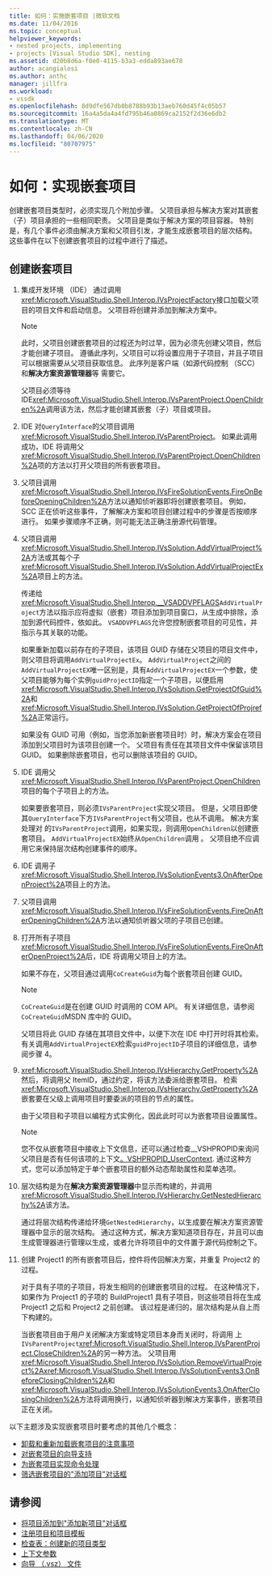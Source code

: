 ```yaml
---
title: 如何：实施嵌套项目 |微软文档
ms.date: 11/04/2016
ms.topic: conceptual
helpviewer_keywords:
- nested projects, implementing
- projects [Visual Studio SDK], nesting
ms.assetid: d20b8d6a-f0e0-4115-b3a3-edda893ae678
author: acangialosi
ms.author: anthc
manager: jillfra
ms.workload:
- vssdk
ms.openlocfilehash: 8d9dfe567db0b8788b93b13aeb760d45f4c05b57
ms.sourcegitcommit: 16a4a5da4a4fd795b46a0869ca2152f2d36e6db2
ms.translationtype: MT
ms.contentlocale: zh-CN
ms.lasthandoff: 04/06/2020
ms.locfileid: "80707975"
---
```

# <a name="how-to-implement-nested-projects"></a>如何：实现嵌套项目

创建嵌套项目类型时，必须实现几个附加步骤。 父项目承担与解决方案对其嵌套（子）项目承担的一些相同职责。 父项目是类似于解决方案的项目容器。 特别是，有几个事件必须由解决方案和父项目引发，才能生成嵌套项目的层次结构。 这些事件在以下创建嵌套项目的过程中进行了描述。

## <a name="create-nested-projects"></a>创建嵌套项目

1. 集成开发环境 （IDE） 通过调用<xref:Microsoft.VisualStudio.Shell.Interop.IVsProjectFactory>接口加载父项目的项目文件和启动信息。 父项目将创建并添加到解决方案中。

    > [!NOTE]
    > 此时，父项目创建嵌套项目的过程还为时过早，因为必须先创建父项目，然后才能创建子项目。 遵循此序列，父项目可以将设置应用于子项目，并且子项目可以根据需要从父项目获取信息。 此序列是客户端（如源代码控制 （SCC） 和**解决方案资源管理器**等 需要它。

     父项目必须等待 IDE<xref:Microsoft.VisualStudio.Shell.Interop.IVsParentProject.OpenChildren%2A>调用该方法，然后才能创建其嵌套（子）项目或项目。

2. IDE 对`QueryInterface`的父项目调用<xref:Microsoft.VisualStudio.Shell.Interop.IVsParentProject>。 如果此调用成功，IDE 将调用父<xref:Microsoft.VisualStudio.Shell.Interop.IVsParentProject.OpenChildren%2A>项的方法以打开父项目的所有嵌套项目。

3. 父项目调用<xref:Microsoft.VisualStudio.Shell.Interop.IVsFireSolutionEvents.FireOnBeforeOpeningChildren%2A>方法以通知侦听器即将创建嵌套项目。 例如，SCC 正在侦听这些事件，了解解决方案和项目创建过程中的步骤是否按顺序进行。 如果步骤顺序不正确，则可能无法正确注册源代码管理。

4. 父项目调用<xref:Microsoft.VisualStudio.Shell.Interop.IVsSolution.AddVirtualProject%2A>方法或其每个子<xref:Microsoft.VisualStudio.Shell.Interop.IVsSolution.AddVirtualProjectEx%2A>项目上的方法。

     传递给<xref:Microsoft.VisualStudio.Shell.Interop.__VSADDVPFLAGS>`AddVirtualProject`方法以指示应将虚拟（嵌套）项目添加到项目窗口，从生成中排除，添加到源代码控件，依如此。 `VSADDVPFLAGS`允许您控制嵌套项目的可见性，并指示与其关联的功能。

     如果重新加载以前存在的子项目，该项目 GUID 存储在父项目的项目文件中，则父项目将调用`AddVirtualProjectEx`。 `AddVirtualProject`之间的`AddVirtualProjectEX`唯一区别是，具有`AddVirtualProjectEX`一个参数，使父项目能够为每个实例`guidProjectID`指定一个子项目，以便启用<xref:Microsoft.VisualStudio.Shell.Interop.IVsSolution.GetProjectOfGuid%2A>和<xref:Microsoft.VisualStudio.Shell.Interop.IVsSolution.GetProjectOfProjref%2A>正常运行。

     如果没有 GUID 可用（例如，当您添加新嵌套项目时）时，解决方案会在项目添加到父项目时为该项目创建一个。 父项目有责任在其项目文件中保留该项目 GUID。 如果删除嵌套项目，也可以删除该项目的 GUID。

5. IDE 调用父<xref:Microsoft.VisualStudio.Shell.Interop.IVsParentProject.OpenChildren>项目的每个子项目上的方法。

     如果要嵌套项目，则必须`IVsParentProject`实现父项目。 但是，父项目即使其`QueryInterface`下方`IVsParentProject`有父项目，也从不调用。 解决方案处理对 的`IVsParentProject`调用，如果实现，则调用`OpenChildren`以创建嵌套项目。 `AddVirtualProjectEX`始终从`OpenChildren`调用 。 父项目绝不应调用它来保持层次结构创建事件的顺序。

6. IDE 调用子<xref:Microsoft.VisualStudio.Shell.Interop.IVsSolutionEvents3.OnAfterOpenProject%2A>项目上的方法。

7. 父项目调用<xref:Microsoft.VisualStudio.Shell.Interop.IVsFireSolutionEvents.FireOnAfterOpeningChildren%2A>方法以通知侦听器父项的子项目已创建。

8. 打开所有子项目<xref:Microsoft.VisualStudio.Shell.Interop.IVsFireSolutionEvents.FireOnAfterOpenProject%2A>后，IDE 将调用父项目上的方法。

     如果不存在，父项目通过调用`CoCreateGuid`为每个嵌套项目创建 GUID。

    > [!NOTE]
    > `CoCreateGuid`是在创建 GUID 时调用的 COM API。 有关详细信息，请参阅`CoCreateGuid`MSDN 库中的 GUID。

     父项目将此 GUID 存储在其项目文件中，以便下次在 IDE 中打开时将其检索。 有关调用`AddVirtualProjectEX`检索`guidProjectID`子项目的详细信息，请参阅步骤 4。

9. <xref:Microsoft.VisualStudio.Shell.Interop.IVsHierarchy.GetProperty%2A>然后，将调用父 ItemID，通过约定，将该方法委派给嵌套项目。 检索<xref:Microsoft.VisualStudio.Shell.Interop.IVsHierarchy.GetProperty%2A>嵌套要在父级上调用项目时要委派的项目的节点的属性。

     由于父项目和子项目以编程方式实例化，因此此时可以为嵌套项目设置属性。

    > [!NOTE]
    > 您不仅从嵌套项目中接收上下文信息，还可以通过检查__VSHPROPID来询问父项目是否有任何该项的上下文[。VSHPROPID_UserContext](<xref:Microsoft.VisualStudio.Shell.Interop.__VSHPROPID.VSHPROPID_UserContext>). 通过这种方式，您可以添加特定于单个嵌套项目的额外动态帮助属性和菜单选项。

10. 层次结构是为在**解决方案资源管理器**中显示而构建的，并调用<xref:Microsoft.VisualStudio.Shell.Interop.IVsHierarchy.GetNestedHierarchy%2A>该方法。

     通过将层次结构传递给环境`GetNestedHierarchy`，以生成要在解决方案资源管理器中显示的层次结构。 通过这种方式，解决方案知道项目存在，并且可以由生成管理器进行管理以生成，或者允许将项目中的文件置于源代码控制之下。

11. 创建 Project1 的所有嵌套项目后，控件将传回解决方案，并重复 Project2 的过程。

     对于具有子项的子项目，将发生相同的创建嵌套项目的过程。 在这种情况下，如果作为 Project1 的子项的 BuildProject1 具有子项目，则这些项目将在生成 Project1 之后和 Project2 之前创建。 该过程是递归的，层次结构是从自上而下构建的。

     当嵌套项目由于用户关闭解决方案或特定项目本身而关闭时，将调用 上`IVsParentProject`<xref:Microsoft.VisualStudio.Shell.Interop.IVsParentProject.CloseChildren%2A>的另一种方法。 父项目用<xref:Microsoft.VisualStudio.Shell.Interop.IVsSolution.RemoveVirtualProject%2A><xref:Microsoft.VisualStudio.Shell.Interop.IVsSolutionEvents3.OnBeforeClosingChildren%2A>和<xref:Microsoft.VisualStudio.Shell.Interop.IVsSolutionEvents3.OnAfterClosingChildren%2A>方法将调用换行，以通知侦听器到解决方案事件，嵌套项目正在关闭。

以下主题涉及实现嵌套项目时要考虑的其他几个概念：

- [卸载和重新加载嵌套项目的注意事项](../../extensibility/internals/considerations-for-unloading-and-reloading-nested-projects.md)
- [对嵌套项目的向导支持](../../extensibility/internals/wizard-support-for-nested-projects.md)
- [为嵌套项目实现命令处理](../../extensibility/internals/implementing-command-handling-for-nested-projects.md)
- [筛选嵌套项目的"添加项目"对话框](../../extensibility/internals/filtering-the-additem-dialog-box-for-nested-projects.md)

## <a name="see-also"></a>请参阅

- [将项目添加到"添加新项目"对话框](../../extensibility/internals/adding-items-to-the-add-new-item-dialog-boxes.md)
- [注册项目和项目模板](../../extensibility/internals/registering-project-and-item-templates.md)
- [检查表：创建新的项目类型](../../extensibility/internals/checklist-creating-new-project-types.md)
- [上下文参数](../../extensibility/internals/context-parameters.md)
- [向导 （.vsz） 文件](../../extensibility/internals/wizard-dot-vsz-file.md)
